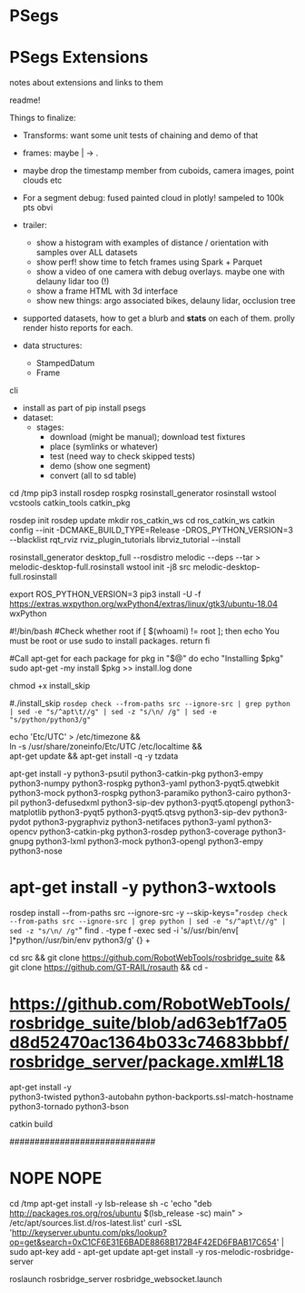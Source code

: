 # PSegs

# PSegs Extensions

notes about extensions and links to them

readme!

Things to finalize:
 * Transforms: want some unit tests of chaining and demo of that
 * frames: maybe | -> .
 * maybe drop the timestamp member from cuboids, camera images, point clouds etc
 * For a segment debug: fused painted cloud in plotly! sampeled to 100k pts obvi

 * trailer: 
     * show a histogram with examples of distance / orientation with samples over ALL datasets
     * show perf!  show time to fetch frames using Spark + Parquet
     * show a video of one camera with debug overlays.  maybe one with delauny lidar too (!)
     * show a frame HTML with 3d interface
     * show new things: argo associated bikes, delauny lidar, occlusion tree
 * supported datasets, how to get a blurb and **stats** on each of them.  prolly render histo reports for each.
 * data structures:
    * StampedDatum
    * Frame


cli
  * install as part of pip install psegs
  * dataset:
     * stages:
         - download (might be manual); download test fixtures
         - place (symlinks or whatever)
         - test (need way to check skipped tests)
         - demo (show one segment)
         - convert (all to sd table)





cd /tmp
pip3 install rosdep rospkg rosinstall_generator rosinstall wstool vcstools catkin_tools catkin_pkg

rosdep init
rosdep update
mkdir ros_catkin_ws
cd ros_catkin_ws
catkin config --init -DCMAKE_BUILD_TYPE=Release -DROS_PYTHON_VERSION=3 --blacklist rqt_rviz rviz_plugin_tutorials librviz_tutorial --install

rosinstall_generator desktop_full --rosdistro melodic --deps --tar > melodic-desktop-full.rosinstall
wstool init -j8 src melodic-desktop-full.rosinstall

export ROS_PYTHON_VERSION=3
pip3 install -U -f https://extras.wxpython.org/wxPython4/extras/linux/gtk3/ubuntu-18.04 wxPython


#!/bin/bash
#Check whether root
if [ $(whoami) != root ]; then
    echo You must be root or use sudo to install packages.
    return
fi

#Call apt-get for each package
for pkg in "$@"
do
    echo "Installing $pkg"
    sudo apt-get -my install $pkg >> install.log
done


chmod +x install_skip

#./install_skip `rosdep check --from-paths src --ignore-src | grep python | sed -e "s/^apt\t//g" | sed -z "s/\n/ /g" | sed -e "s/python/python3/g"`

echo 'Etc/UTC' > /etc/timezone && \
    ln -s /usr/share/zoneinfo/Etc/UTC /etc/localtime && \
    apt-get update && apt-get install -q -y tzdata

apt-get install -y python3-psutil python3-catkin-pkg python3-empy python3-numpy python3-rospkg python3-yaml python3-pyqt5.qtwebkit python3-mock python3-rospkg python3-paramiko python3-cairo python3-pil python3-defusedxml python3-sip-dev python3-pyqt5.qtopengl python3-matplotlib python3-pyqt5 python3-pyqt5.qtsvg python3-sip-dev python3-pydot python3-pygraphviz python3-netifaces python3-yaml python3-opencv python3-catkin-pkg python3-rosdep python3-coverage python3-gnupg python3-lxml python3-mock python3-opengl python3-empy python3-nose

# apt-get install -y python3-wxtools

rosdep install --from-paths src --ignore-src -y --skip-keys="`rosdep check --from-paths src --ignore-src | grep python | sed -e "s/^apt\t//g" | sed -z "s/\n/ /g"`"
find . -type f -exec sed -i 's/\/usr\/bin\/env[ ]*python/\/usr\/bin\/env python3/g' {} +


cd src && git clone https://github.com/RobotWebTools/rosbridge_suite && git clone https://github.com/GT-RAIL/rosauth && cd -

# https://github.com/RobotWebTools/rosbridge_suite/blob/ad63eb1f7a05d8d52470ac1364b033c74683bbbf/rosbridge_server/package.xml#L18
apt-get install -y \
    python3-twisted python3-autobahn python-backports.ssl-match-hostname python3-tornado python3-bson

catkin build




#############################
# NOPE NOPE
cd /tmp
apt-get install -y lsb-release
sh -c 'echo "deb http://packages.ros.org/ros/ubuntu $(lsb_release -sc) main" > /etc/apt/sources.list.d/ros-latest.list'
curl -sSL 'http://keyserver.ubuntu.com/pks/lookup?op=get&search=0xC1CF6E31E6BADE8868B172B4F42ED6FBAB17C654' | sudo apt-key add -
apt-get update
apt-get install -y ros-melodic-rosbridge-server

roslaunch rosbridge_server rosbridge_websocket.launch
